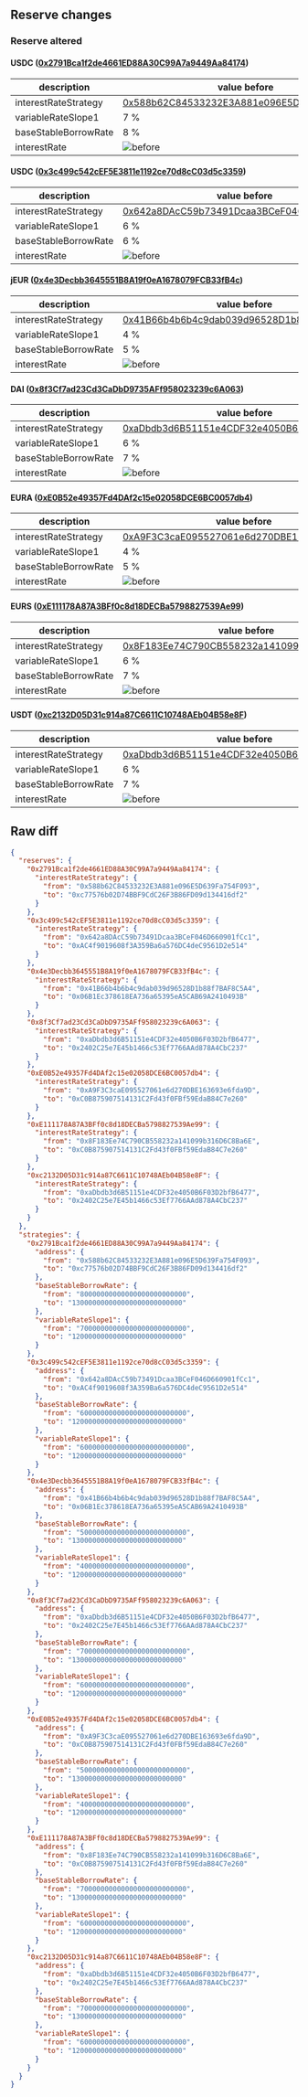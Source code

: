 ## Reserve changes

### Reserve altered

#### USDC ([0x2791Bca1f2de4661ED88A30C99A7a9449Aa84174](https://polygonscan.com/address/0x2791Bca1f2de4661ED88A30C99A7a9449Aa84174))

| description | value before | value after |
| --- | --- | --- |
| interestRateStrategy | [0x588b62C84533232E3A881e096E5D639Fa754F093](https://polygonscan.com/address/0x588b62C84533232E3A881e096E5D639Fa754F093) | [0xc77576b02D74BBF9CdC26F3B86FD09d134416df2](https://polygonscan.com/address/0xc77576b02D74BBF9CdC26F3B86FD09d134416df2) |
| variableRateSlope1 | 7 % | 12 % |
| baseStableBorrowRate | 8 % | 13 % |
| interestRate | ![before](/.assets/8dca23d950316194bae32289f94123f87abf1dcf.svg) | ![after](/.assets/815175152675989ae95d4f77c383a7d32c223e20.svg) |

#### USDC ([0x3c499c542cEF5E3811e1192ce70d8cC03d5c3359](https://polygonscan.com/address/0x3c499c542cEF5E3811e1192ce70d8cC03d5c3359))

| description | value before | value after |
| --- | --- | --- |
| interestRateStrategy | [0x642a8DAcC59b73491Dcaa3BCeF046D660901fCc1](https://polygonscan.com/address/0x642a8DAcC59b73491Dcaa3BCeF046D660901fCc1) | [0xAC4f9019608f3A359Ba6a576DC4deC9561D2e514](https://polygonscan.com/address/0xAC4f9019608f3A359Ba6a576DC4deC9561D2e514) |
| variableRateSlope1 | 6 % | 12 % |
| baseStableBorrowRate | 6 % | 12 % |
| interestRate | ![before](/.assets/72490a8918cee95a56717e7d3753cce611ac1805.svg) | ![after](/.assets/03014f6d7e563bf95e08a254d6612c2a1779bb37.svg) |

#### jEUR ([0x4e3Decbb3645551B8A19f0eA1678079FCB33fB4c](https://polygonscan.com/address/0x4e3Decbb3645551B8A19f0eA1678079FCB33fB4c))

| description | value before | value after |
| --- | --- | --- |
| interestRateStrategy | [0x41B66b4b6b4c9dab039d96528D1b88f7BAF8C5A4](https://polygonscan.com/address/0x41B66b4b6b4c9dab039d96528D1b88f7BAF8C5A4) | [0x06B1Ec378618EA736a65395eA5CAB69A2410493B](https://polygonscan.com/address/0x06B1Ec378618EA736a65395eA5CAB69A2410493B) |
| variableRateSlope1 | 4 % | 12 % |
| baseStableBorrowRate | 5 % | 13 % |
| interestRate | ![before](/.assets/1baf85e415bd720bc42ec928d822cffbd4236d90.svg) | ![after](/.assets/120b3346a2da5456c1e5eeb7876b093ce7188e35.svg) |

#### DAI ([0x8f3Cf7ad23Cd3CaDbD9735AFf958023239c6A063](https://polygonscan.com/address/0x8f3Cf7ad23Cd3CaDbD9735AFf958023239c6A063))

| description | value before | value after |
| --- | --- | --- |
| interestRateStrategy | [0xaDbdb3d6B51151e4CDF32e4050B6F03D2bfB6477](https://polygonscan.com/address/0xaDbdb3d6B51151e4CDF32e4050B6F03D2bfB6477) | [0x2402C25e7E45b1466c53Ef7766AAd878A4CbC237](https://polygonscan.com/address/0x2402C25e7E45b1466c53Ef7766AAd878A4CbC237) |
| variableRateSlope1 | 6 % | 12 % |
| baseStableBorrowRate | 7 % | 13 % |
| interestRate | ![before](/.assets/9b7be685a38f661247e12c171aa7c6e605f7a547.svg) | ![after](/.assets/249bca66f2e25caf04da3e3bc7e387fbf24599b2.svg) |

#### EURA ([0xE0B52e49357Fd4DAf2c15e02058DCE6BC0057db4](https://polygonscan.com/address/0xE0B52e49357Fd4DAf2c15e02058DCE6BC0057db4))

| description | value before | value after |
| --- | --- | --- |
| interestRateStrategy | [0xA9F3C3caE095527061e6d270DBE163693e6fda9D](https://polygonscan.com/address/0xA9F3C3caE095527061e6d270DBE163693e6fda9D) | [0xC0B875907514131C2Fd43f0FBf59EdaB84C7e260](https://polygonscan.com/address/0xC0B875907514131C2Fd43f0FBf59EdaB84C7e260) |
| variableRateSlope1 | 4 % | 12 % |
| baseStableBorrowRate | 5 % | 13 % |
| interestRate | ![before](/.assets/8a10dd458958b063af4177af8f709f1971c58974.svg) | ![after](/.assets/973f0be01f7b244858ae3b53b46574f4a94ae9e0.svg) |

#### EURS ([0xE111178A87A3BFf0c8d18DECBa5798827539Ae99](https://polygonscan.com/address/0xE111178A87A3BFf0c8d18DECBa5798827539Ae99))

| description | value before | value after |
| --- | --- | --- |
| interestRateStrategy | [0x8F183Ee74C790CB558232a141099b316D6C8Ba6E](https://polygonscan.com/address/0x8F183Ee74C790CB558232a141099b316D6C8Ba6E) | [0xC0B875907514131C2Fd43f0FBf59EdaB84C7e260](https://polygonscan.com/address/0xC0B875907514131C2Fd43f0FBf59EdaB84C7e260) |
| variableRateSlope1 | 6 % | 12 % |
| baseStableBorrowRate | 7 % | 13 % |
| interestRate | ![before](/.assets/8f84201aa8a64dd4068a65bba6c43cc7622ae5b8.svg) | ![after](/.assets/973f0be01f7b244858ae3b53b46574f4a94ae9e0.svg) |

#### USDT ([0xc2132D05D31c914a87C6611C10748AEb04B58e8F](https://polygonscan.com/address/0xc2132D05D31c914a87C6611C10748AEb04B58e8F))

| description | value before | value after |
| --- | --- | --- |
| interestRateStrategy | [0xaDbdb3d6B51151e4CDF32e4050B6F03D2bfB6477](https://polygonscan.com/address/0xaDbdb3d6B51151e4CDF32e4050B6F03D2bfB6477) | [0x2402C25e7E45b1466c53Ef7766AAd878A4CbC237](https://polygonscan.com/address/0x2402C25e7E45b1466c53Ef7766AAd878A4CbC237) |
| variableRateSlope1 | 6 % | 12 % |
| baseStableBorrowRate | 7 % | 13 % |
| interestRate | ![before](/.assets/9b7be685a38f661247e12c171aa7c6e605f7a547.svg) | ![after](/.assets/249bca66f2e25caf04da3e3bc7e387fbf24599b2.svg) |

## Raw diff

```json
{
  "reserves": {
    "0x2791Bca1f2de4661ED88A30C99A7a9449Aa84174": {
      "interestRateStrategy": {
        "from": "0x588b62C84533232E3A881e096E5D639Fa754F093",
        "to": "0xc77576b02D74BBF9CdC26F3B86FD09d134416df2"
      }
    },
    "0x3c499c542cEF5E3811e1192ce70d8cC03d5c3359": {
      "interestRateStrategy": {
        "from": "0x642a8DAcC59b73491Dcaa3BCeF046D660901fCc1",
        "to": "0xAC4f9019608f3A359Ba6a576DC4deC9561D2e514"
      }
    },
    "0x4e3Decbb3645551B8A19f0eA1678079FCB33fB4c": {
      "interestRateStrategy": {
        "from": "0x41B66b4b6b4c9dab039d96528D1b88f7BAF8C5A4",
        "to": "0x06B1Ec378618EA736a65395eA5CAB69A2410493B"
      }
    },
    "0x8f3Cf7ad23Cd3CaDbD9735AFf958023239c6A063": {
      "interestRateStrategy": {
        "from": "0xaDbdb3d6B51151e4CDF32e4050B6F03D2bfB6477",
        "to": "0x2402C25e7E45b1466c53Ef7766AAd878A4CbC237"
      }
    },
    "0xE0B52e49357Fd4DAf2c15e02058DCE6BC0057db4": {
      "interestRateStrategy": {
        "from": "0xA9F3C3caE095527061e6d270DBE163693e6fda9D",
        "to": "0xC0B875907514131C2Fd43f0FBf59EdaB84C7e260"
      }
    },
    "0xE111178A87A3BFf0c8d18DECBa5798827539Ae99": {
      "interestRateStrategy": {
        "from": "0x8F183Ee74C790CB558232a141099b316D6C8Ba6E",
        "to": "0xC0B875907514131C2Fd43f0FBf59EdaB84C7e260"
      }
    },
    "0xc2132D05D31c914a87C6611C10748AEb04B58e8F": {
      "interestRateStrategy": {
        "from": "0xaDbdb3d6B51151e4CDF32e4050B6F03D2bfB6477",
        "to": "0x2402C25e7E45b1466c53Ef7766AAd878A4CbC237"
      }
    }
  },
  "strategies": {
    "0x2791Bca1f2de4661ED88A30C99A7a9449Aa84174": {
      "address": {
        "from": "0x588b62C84533232E3A881e096E5D639Fa754F093",
        "to": "0xc77576b02D74BBF9CdC26F3B86FD09d134416df2"
      },
      "baseStableBorrowRate": {
        "from": "80000000000000000000000000",
        "to": "130000000000000000000000000"
      },
      "variableRateSlope1": {
        "from": "70000000000000000000000000",
        "to": "120000000000000000000000000"
      }
    },
    "0x3c499c542cEF5E3811e1192ce70d8cC03d5c3359": {
      "address": {
        "from": "0x642a8DAcC59b73491Dcaa3BCeF046D660901fCc1",
        "to": "0xAC4f9019608f3A359Ba6a576DC4deC9561D2e514"
      },
      "baseStableBorrowRate": {
        "from": "60000000000000000000000000",
        "to": "120000000000000000000000000"
      },
      "variableRateSlope1": {
        "from": "60000000000000000000000000",
        "to": "120000000000000000000000000"
      }
    },
    "0x4e3Decbb3645551B8A19f0eA1678079FCB33fB4c": {
      "address": {
        "from": "0x41B66b4b6b4c9dab039d96528D1b88f7BAF8C5A4",
        "to": "0x06B1Ec378618EA736a65395eA5CAB69A2410493B"
      },
      "baseStableBorrowRate": {
        "from": "50000000000000000000000000",
        "to": "130000000000000000000000000"
      },
      "variableRateSlope1": {
        "from": "40000000000000000000000000",
        "to": "120000000000000000000000000"
      }
    },
    "0x8f3Cf7ad23Cd3CaDbD9735AFf958023239c6A063": {
      "address": {
        "from": "0xaDbdb3d6B51151e4CDF32e4050B6F03D2bfB6477",
        "to": "0x2402C25e7E45b1466c53Ef7766AAd878A4CbC237"
      },
      "baseStableBorrowRate": {
        "from": "70000000000000000000000000",
        "to": "130000000000000000000000000"
      },
      "variableRateSlope1": {
        "from": "60000000000000000000000000",
        "to": "120000000000000000000000000"
      }
    },
    "0xE0B52e49357Fd4DAf2c15e02058DCE6BC0057db4": {
      "address": {
        "from": "0xA9F3C3caE095527061e6d270DBE163693e6fda9D",
        "to": "0xC0B875907514131C2Fd43f0FBf59EdaB84C7e260"
      },
      "baseStableBorrowRate": {
        "from": "50000000000000000000000000",
        "to": "130000000000000000000000000"
      },
      "variableRateSlope1": {
        "from": "40000000000000000000000000",
        "to": "120000000000000000000000000"
      }
    },
    "0xE111178A87A3BFf0c8d18DECBa5798827539Ae99": {
      "address": {
        "from": "0x8F183Ee74C790CB558232a141099b316D6C8Ba6E",
        "to": "0xC0B875907514131C2Fd43f0FBf59EdaB84C7e260"
      },
      "baseStableBorrowRate": {
        "from": "70000000000000000000000000",
        "to": "130000000000000000000000000"
      },
      "variableRateSlope1": {
        "from": "60000000000000000000000000",
        "to": "120000000000000000000000000"
      }
    },
    "0xc2132D05D31c914a87C6611C10748AEb04B58e8F": {
      "address": {
        "from": "0xaDbdb3d6B51151e4CDF32e4050B6F03D2bfB6477",
        "to": "0x2402C25e7E45b1466c53Ef7766AAd878A4CbC237"
      },
      "baseStableBorrowRate": {
        "from": "70000000000000000000000000",
        "to": "130000000000000000000000000"
      },
      "variableRateSlope1": {
        "from": "60000000000000000000000000",
        "to": "120000000000000000000000000"
      }
    }
  }
}
```